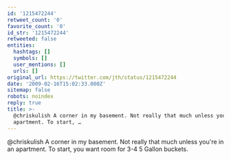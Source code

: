 ```yaml
---
id: '1215472244'
retweet_count: '0'
favorite_count: '0'
id_str: '1215472244'
retweeted: false
entities:
  hashtags: []
  symbols: []
  user_mentions: []
  urls: []
original_url: https://twitter.com/jth/status/1215472244
date: '2009-02-16T15:02:33.000Z'
sitemap: false
robots: noindex
reply: true
title: >-
  @chriskulish A corner in my basement. Not really that much unless you're in an
  apartment. To start, …
---
```


@chriskulish A corner in my basement. Not really that much unless you're in an apartment. To start, you want room for 3-4 5 Gallon buckets.